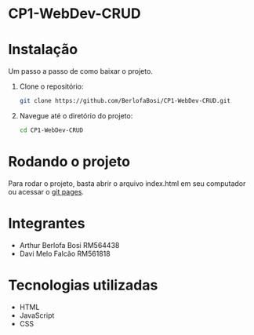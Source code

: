 # CP1-WebDev-CRUD

# Instalação

Um passo a passo de como baixar o projeto.

1.  Clone o repositório:
    ```bash
    git clone https://github.com/BerlofaBosi/CP1-WebDev-CRUD.git
    ```
2.  Navegue até o diretório do projeto:
    ```bash
    cd CP1-WebDev-CRUD
    ```
    

# Rodando o projeto
Para rodar o projeto, basta abrir o arquivo index.html em seu computador ou acessar o [git pages](https://berlofabosi.github.io/CP1-WebDev-CRUD/).


# Integrantes
- Arthur Berlofa Bosi RM564438
- Davi Melo Falcão RM561818


# Tecnologias utilizadas
- HTML
- JavaScript
- CSS
